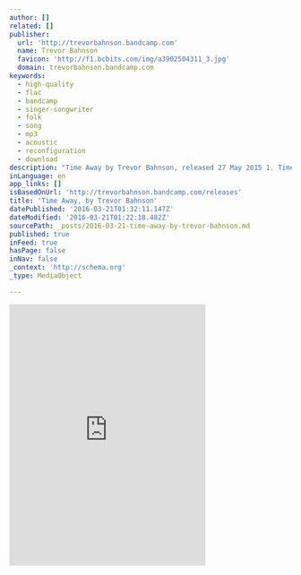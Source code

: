 ```yaml
---
author: []
related: []
publisher:
  url: 'http://trevorbahnson.bandcamp.com'
  name: Trevor Bahnson
  favicon: 'http://f1.bcbits.com/img/a3902504311_3.jpg'
  domain: trevorbahnson.bandcamp.com
keywords:
  - high-quality
  - flac
  - bandcamp
  - singer-songwriter
  - folk
  - song
  - mp3
  - acoustic
  - reconfiguration
  - download
description: "Time Away by Trevor Bahnson, released 27 May 2015 1. Time Away 2. What's My Name 3. Reeds And Rye 4. Already Home Time Away is an EP recorded in the summer of 2014 in sunny Los Angeles, CA with the great Christian Hand."
inLanguage: en
app_links: []
isBasedOnUrl: 'http://trevorbahnson.bandcamp.com/releases'
title: 'Time Away, by Trevor Bahnson'
datePublished: '2016-03-21T01:32:11.147Z'
dateModified: '2016-03-21T01:22:18.482Z'
sourcePath: _posts/2016-03-21-time-away-by-trevor-bahnson.md
published: true
inFeed: true
hasPage: false
inNav: false
_context: 'http://schema.org'
_type: MediaObject

---
```

<iframe src="http://cdn.embedly.com/widgets/media.html?src=https%3A%2F%2Fbandcamp.com%2FEmbeddedPlayer%2Fv%3D2%2Falbum%3D2974468260%2Fsize%3Dlarge%2Flinkcol%3D0084B4%2Fnotracklist%3Dtrue%2Ftwittercard%3Dtrue%2F&amp;src_secure=1&amp;url=http%3A%2F%2Ftrevorbahnson.bandcamp.com%2Freleases&amp;image=http%3A%2F%2Ff1.bcbits.com%2Fimg%2Fa3902504311_5.jpg&amp;key=b7d04c9b404c499eba89ee7072e1c4f7&amp;type=text%2Fhtml&amp;schema=bandcamp" width="350" height="467" scrolling="no" frameborder="0" allowfullscreen="allowfullscreen" style=""></iframe>